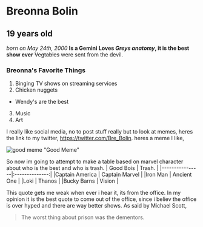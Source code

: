 # Breonna Bolin
## 19 years old 

*born on May 24th, 2000*
**Is a Gemini**
**Loves _Greys anatomy_, it is the best show ever**
~~Vegtables~~ were sent from the devil. 
### Breonna's Favorite Things
1. Binging TV shows on streaming services
2. Chicken nuggets 
  * Wendy's are the best 
3. Music 
4. Art

I really like social media, no to post stuff really but to look at memes, heres the link to my twitter, https://twitter.com/Bre_Bolin. 
heres a meme I like, 

![good meme](https://video-images.vice.com/articles/5dfcdf5174a820009a1b4a41/lede/1576853802436-chicky-nuggies.jpeg?crop=1xw%3A1xh%3Bcenter%2Ccenter&resize=2000%3A*) "Good Meme"

So now im going to attempt to make a table based on marvel character about who is the best and who is trash. 
| Good Bois      | Trash.         |
|----------------|:--------------:|
|Captain America | Captain Marvel |
|Iron Man        | Ancient One    |
|Loki            | Thanos         |
|Bucky Barns     | Vision         |

This quote gets me weak when ever i hear it, its from the office. In my opinion it is the best quote to come out of the office, since i believ the office is over hyped and there are way better shows. 
As said by Michael Scott,
>The worst thing about prison was the dementors.



